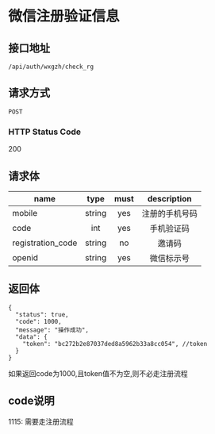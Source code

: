 # 微信注册验证信息

## 接口地址

`/api/auth/wxgzh/check_rg`

## 请求方式

`POST`

### HTTP Status Code

200

## 请求体

| name     | type     | must     | description |
|----------|:--------:|:--------:|:--------:|
| mobile   | string   | yes      | 注册的手机号码 |
| code     | int      | yes      | 手机验证码 |
| registration_code | string   | no   | 邀请码 |
| openid | string   | yes   | 微信标示号 |

## 返回体

```json5
{
  "status": true,
  "code": 1000,
  "message": "操作成功",
  "data": {
    "token": "bc272b2e87037ded8a5962b33a8cc054", //token
  }
}
``` 
如果返回code为1000,且token值不为空,则不必走注册流程


## code说明
1115: 需要走注册流程